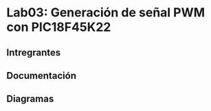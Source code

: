 # Lab03: Generación de señal PWM con PIC18F45K22
 

## Intregrantes


## Documentación


## Diagramas

